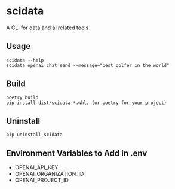 
# scidata

A CLI for data and ai related tools


## Usage

```
scidata --help
scidata openai chat send --message="best golfer in the world"
```

## Build

```
poetry build
pip install dist/scidata-*.whl. (or poetry for your project)
 ```

## Uninstall

`pip uninstall scidata`

## Environment Variables to Add in .env

* OPENAI_API_KEY
* OPENAI_ORGANIZATION_ID
* OPENAI_PROJECT_ID
